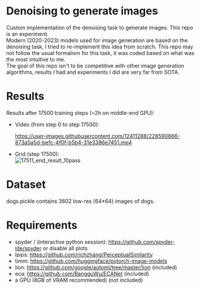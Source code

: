 # Denoising to generate images
Custom implementation of the denoising task to generate images. This repo is an experiment.  
Modern (2020-2023) models used for image generation are based on the denoising task, I tried to re-implement this idea from scratch. 
This repo may not follow the usual formalism for this task, it was coded based on what was the most intuitive to me.  
The goal of this repo isn't to be competitive with other image generation algorithms, results I had and experiments I did are very far from SOTA.

# Results

Results after 17500 training steps (~2h on middle-end GPU):  
- Video (from step 0 to step 17500):  

  https://user-images.githubusercontent.com/12411288/228590866-873a5a5d-befc-4f0f-b5b4-31e3386e7451.mp4



- Grid (step 17500):  
![17511_end_result_10pass](https://user-images.githubusercontent.com/12411288/228590451-94f4ee19-3c79-438a-b686-bb1aa8ff321d.png)

# Dataset

dogs.pickle contains 3602 low-res (64*64) images of dogs.

# Requirements
- spyder / (interactive python session): https://github.com/spyder-ide/spyder or disable all plots
- lpips: https://github.com/richzhang/PerceptualSimilarity 
- timm: https://github.com/huggingface/pytorch-image-models
- lion: https://github.com/google/automl/tree/master/lion (included)
- eca: https://github.com/BangguWu/ECANet (included)
- a GPU (8GB of VRAM recommended) (not included)







